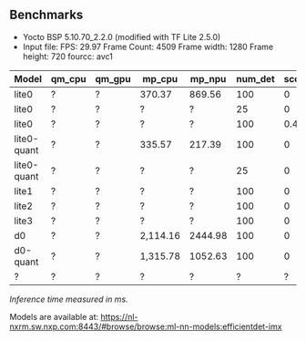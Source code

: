 ## Benchmarks

* Yocto BSP 5.10.70_2.2.0 (modified with TF Lite 2.5.0)
* Input file:
FPS: 29.97
Frame Count: 4509
Frame width: 1280
Frame height: 720
fourcc: avc1

| Model       | qm_cpu      | qm_gpu      | mp_cpu      | mp_npu      | num_det     | score_thold | mAP         |
| ----------- | ----------- | ----------- | ----------- | ----------- | ----------- | ----------- | ----------- |
| lite0       | ?           | ?           | 370.37      | 869.56      | 100         | 0           | 0.266       |
| lite0       | ?           | ?           | ?           | ?           | 25          | 0           | 0.262       |
| lite0       | ?           | ?           | ?           | ?           | 100         | 0.4         | 0.216       |
| lite0-quant | ?           | ?           | 335.57      | 217.39      | 100         | 0           | 0.262       |
| lite0-quant | ?           | ?           | ?           | ?           | 25          | 0           | 0.258       |
| lite1       | ?           | ?           | ?           | ?           | 100         | 0           | 0.313       |
| lite2       | ?           | ?           | ?           | ?           | 100         | 0           | 0.346       |
| lite3       | ?           | ?           | ?           | ?           | 100         | 0           | 0.380       |
| d0          | ?           | ?           | 2,114.16    | 2444.98     | 100         | 0           | ?           |
| d0-quant    | ?           | ?           | 1,315.78    | 1052.63     | 100         | 0           | ?           |
| ?           | ?           | ?           | ?           | ?           | ?           | ?           | ?           |

*Inference time measured in ms.*

Models are available at: https://nl-nxrm.sw.nxp.com:8443/#browse/browse:ml-nn-models:efficientdet-imx
